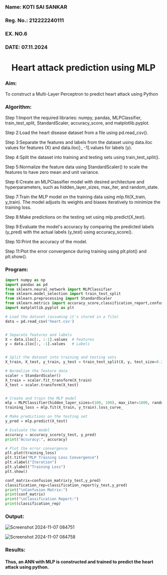 <H3>Name: KOTI SAI SANKAR </H3>
<H3>Reg. No.: 212222240111</H3>
<H3>EX. NO.6</H3>
<H3>DATE: 07.11.2024</H3>
<H1 ALIGN =CENTER>Heart attack prediction using MLP</H1>
<H3>Aim:</H3>  To construct a  Multi-Layer Perceptron to predict heart attack using Python

<H3>Algorithm:</H3>



Step 1:Import the required libraries: numpy, pandas, MLPClassifier,
train_test_split, StandardScaler, accuracy_score, and matplotlib.pyplot.

Step 2:Load the heart disease dataset from a file using pd.read_csv().

Step 3:Separate the features and labels from the dataset using data.iloc
values for features (X) and data.iloc[:, -1].values for labels (y).

Step 4:Split the dataset into training and testing sets using train_test_split().

Step 5:Normalize the feature data using StandardScaler() to scale the features to
have zero mean and unit variance.

Step 6:Create an MLPClassifier model with desired architecture and hyperparameters,
such as hidden_layer_sizes, max_iter, and random_state.

Step 7:Train the MLP model on the training data using mlp.fit(X_train, y_train).
The model adjusts its weights and biases iteratively to minimize the training loss.

Step 8:Make predictions on the testing set using mlp.predict(X_test).

Step 9:Evaluate the model's accuracy by comparing the predicted labels
(y_pred) with the actual labels (y_test) using accuracy_score().

Step 10:Print the accuracy of the model.

Step 11:Plot the error convergence during training using plt.plot() and plt.show().



<H3>Program: </H3>

```python
import numpy as np
import pandas as pd
from sklearn.neural_network import MLPClassifier
from sklearn.model_selection import train_test_split
from sklearn.preprocessing import StandardScaler
from sklearn.metrics import accuracy_score,classification_report,confusion_matrix
import matplotlib.pyplot as plt
```

```py
# Load the dataset (assuming it's stored in a file)
data = pd.read_csv('heart.csv')

```
```py

# Separate features and labels
X = data.iloc[:, :-1].values  # Features
y = data.iloc[:, -1].values   # Labels

```
```py

# Split the dataset into training and testing sets
X_train, X_test, y_train, y_test = train_test_split(X, y, test_size=0.2, random_state=42)

```
```py
# Normalize the feature data
scaler = StandardScaler()
X_train = scaler.fit_transform(X_train)
X_test = scaler.transform(X_test)

```
```py

# Create and train the MLP model
mlp = MLPClassifier(hidden_layer_sizes=(100, 100), max_iter=1000, random_state=42)
training_loss = mlp.fit(X_train, y_train).loss_curve_
```

```py
# Make predictions on the testing set
y_pred = mlp.predict(X_test)
```

```py
# Evaluate the model
accuracy = accuracy_score(y_test, y_pred)
print("Accuracy:", accuracy)

```
```py
# Plot the error convergence
plt.plot(training_loss)
plt.title("MLP Training Loss Convergence")
plt.xlabel("Iteration")
plt.ylabel("Training Loss")
plt.show()
```

```py
conf_matrix=confusion_matrix(y_test,y_pred)
classification_rep=classification_report(y_test,y_pred)
print("\nConfusion Matrix:")
print(conf_matrix)
print("\nClassification Report:")
print(classification_rep)

```
<H3>Output:</H3>

![Screenshot 2024-11-07 084751](https://github.com/user-attachments/assets/8822e6ae-e47f-4f6e-b730-192bc2d6c6a6)

![Screenshot 2024-11-07 084758](https://github.com/user-attachments/assets/7fa8d58e-115d-4f12-82da-68cf79340a50)

<H3>Results:</H3>

#### Thus, an ANN with MLP is constructed and trained to predict the heart attack using python.

